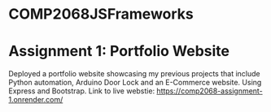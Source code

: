 # COMP2068JSFrameworks

# Assignment 1: Portfolio Website
Deployed a portfolio website showcasing my previous projects that include Python automation, Arduino Door Lock and an E-Commerce website.
Using Express and Bootstrap.
Link to live webstie: https://comp2068-assignment-1.onrender.com/

